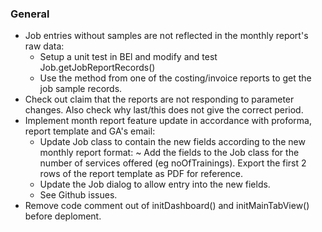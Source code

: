 ### General
- Job entries without samples are not reflected in the monthly report's raw data:
  * Setup a unit test in BEl and modify and test Job.getJobReportRecords()
  * Use the method from one of the costing/invoice reports to get the job sample records.
- Check out claim that the reports are not responding to parameter changes.
  Also check why last/this does not give the correct period.
- Implement month report feature update in accordance with proforma, report template
  and GA's email:
  * Update Job class to contain the new fields according to the new monthly report format:
    ~ Add the fields to the Job class for the number of services offered (eg noOfTrainings).
      Export the first 2 rows of the report template as PDF for reference.
  * Update the Job dialog to allow entry into the new fields.
  * See Github issues.
- Remove code comment out of initDashboard() and initMainTabView() before deploment.